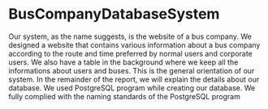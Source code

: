 # BusCompanyDatabaseSystem
Our system, as the name suggests, is the website of a bus company. We designed a 
website that contains various information about a bus company according to the route and 
time preferred by normal users and corporate users. We also have a table in the background 
where we keep all the informations about users and buses. This is the general orientation of 
our system. In the remainder of the report, we will explain the details about our database.
We used PostgreSQL program while creating our database. We fully complied with the 
naming standards of the PostgreSQL program

